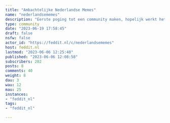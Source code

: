 ```yaml
---
title: "Ambachtelijke Nederlandse Memes" 
name: "nederlandsememes"
description: "Eerste poging tot een community maken, hopelijk werkt het allemaal prima. "
type: community
date: "2023-06-19 17:58:45"
draft: false
nsfw: false
actor_id: "https://feddit.nl/c/nederlandsememes"
host: feddit.nl
lastmod: "2023-06-06 12:25:48"
published: "2023-06-06 12:08:58"
subscribers: 202
posts: 8
comments: 40
weight: 8
dau: 3
wau: 12
mau: 25
instances:
- "feddit_nl"
tags: 
- "feddit_nl"

---
```

